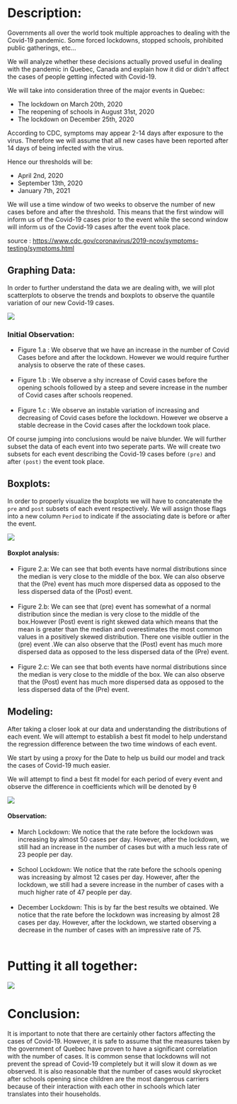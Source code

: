 # Description:

Governments all over the world took multiple approaches to dealing with the Covid-19 pandemic. Some forced lockdowns, stopped schools, prohibited public gatherings, etc...

We will analyze whether these decisions actually proved useful in dealing with the pandemic in Quebec, Canada and explain how it did or didn't affect the cases of people getting infected with Covid-19. 

We will take into consideration three of the major events in Quebec:

<ul>
    <li>The lockdown on March 20th, 2020</li>
    <li>The reopening of schools in August 31st, 2020</li>
    <li>The lockdown on December 25th, 2020</li>
</ul>

According to CDC, symptoms may appear 2-14 days after exposure to the virus. Therefore we will assume that all new cases have been reported after 14 days of being infected with the virus.

Hence our thresholds will be:

<ul>
    <li>April 2nd, 2020</li>
    <li>September 13th, 2020</li>
    <li>January 7th, 2021</li>
</ul>

We will use a time window of two weeks to observe the number of new cases before and after the threshold. This means that the first window will inform us of the Covid-19 cases prior to the event while the second window will inform us of the Covid-19 cases after the event took place.



source : https://www.cdc.gov/coronavirus/2019-ncov/symptoms-testing/symptoms.html

## Graphing Data:

In order to further understand the data we are dealing with, we will plot scatterplots to observe the trends and boxplots to observe the quantile variation of our new Covid-19 cases.

<img src = './assets/LockNoModel.png'></img>

### Initial Observation:

<ul>

   <li>
       Figure 1.a : We observe that we have an increase in the number of Covid Cases before and after the lockdown. However we would require further analysis to observe the rate of these cases.
   </li>
    <br>
   <li>
       Figure 1.b : We observe a shy increase of Covid cases before the opening schools followed by a steep and severe increase in the number of Covid cases after schools reopened.
   </li>
    <br>
   <li>
       Figure 1.c : We observe an instable variation of increasing and decreasing of Covid cases before the lockdown. However we observe a stable decrease in the Covid cases after the lockdown took place.
   </li>
    
</ul>

Of course jumping into conclusions would be naive blunder. We will further subset the data of each event into two seperate parts. We will create two subsets for each event describing the Covid-19 cases before `(pre)` and after `(post)` the event took place.

## Boxplots:

In order to properly visualize the boxplots we will have to concatenate the `pre` and `post` subsets of each event respectively. We will assign those flags into a new column `Period` to indicate if the associating date is before or after the event.

<img src = './assets/LockBox.png'></img>

#### Boxplot analysis:

<ul>
    <li>
        Figure 2.a: We can see that both events have normal distributions since the median is very close to the middle of the box. We can also observe that the (Pre) event has much more dispersed data as opposed to the less dispersed data of the (Post) event.
    </li>
    <br>
    <li>
        Figure 2.b: We can see that (pre) event has somewhat of a normal distribution since the median is very close to the middle of the box.However (Post) event is right skewed data which means that the mean is greater than the median and overestimates the most common values in a positively skewed distribution. There one visible outlier in the (pre) event .We can also observe that the (Post) event has much more dispersed data as opposed to the less dispersed data of the (Pre) event.
    </li>
    <br>
    <li>
        Figure 2.c: We can see that both events have normal distributions since the median is very close to the middle of the box. We can also observe that the (Post) event has much more dispersed data as opposed to the less dispersed data of the (Pre) event.
    </li>
</ul>

## Modeling:

After taking a closer look at our data and understanding the distributions of each event. We will attempt to establish a best fit model to help understand the regression difference between the two time windows of each event.

We start by using a proxy for the Date to help us build our model and track the cases of Covid-19 much easier.

We will attempt to find a best fit model for each period of every event and observe the difference in coefficients which will be denoted by <span>&#952;</span>

<img src = './assets/LockdownsModels.png'></img>

#### Observation:

<ul>

   <li>
       March Lockdown: We notice that the rate before the lockdown was increasing by almost 50 cases per day. However, after the lockdown, we still had an increase in the number of cases but with a much less rate of 23 people per day.
   </li>
   <br>
   <li>
       School Lockdown: We notice that the rate before the schools opening was increasing by almost 12 cases per day. However, after the lockdown, we still had a severe increase in the number of cases with a much higher rate of 47 people per day.
   </li>
   <br>
   <li>
       December Lockdown: This is by far the best results we obtained. We notice that the rate before the lockdown was increasing by almost 28 cases per day. However, after the lockdown, we started observing a decrease in the number of cases with an impressive rate of 75.
   </li>
   <br>
    
</ul>

# Putting it all together:

<img src = './assets/LockWithModel.png'></img>

# Conclusion:

It is important to note that there are certainly other factors affecting the cases of Covid-19. However, it is safe to assume that the measures taken by the government of Quebec have proven to have a significant correlation with the number of cases. It is common sense that lockdowns will not prevent the spread of Covid-19 completely but it will slow it down as we observed. It is also reasonable that the number of cases would skyrocket after schools opening since children are the most dangerous carriers because of their interaction with each other in schools which later translates into their households.
